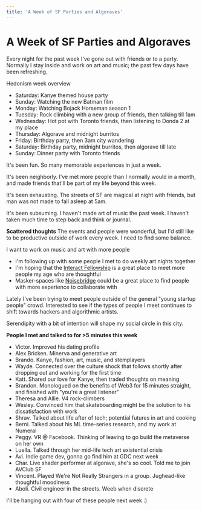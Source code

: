 ```yaml
---
title: 'A Week of SF Parties and Algoraves'
---
```


# A Week of SF Parties and Algoraves

Every night for the past week I've gone out with friends or to a party. Normally I stay inside and work on art and music; the past few days have been refreshing.

Hedonism week overview
- Saturday: Kanye themed house party
- Sunday: Watching the new Batman film
- Monday: Watching Bojack Horseman season 1
- Tuesday: Rock climbing with a new group of friends, then talking till 1am
- Wednesday: Hot pot with Toronto friends, then listening to Donda 2 at my place
- Thursday: Algorave and midnight burritos
- Friday: Birthday party, then 3am city wandering
- Saturday: Birthday party, midnight burritos, then algorave till late
- Sunday: Dinner party with Toronto friends

It's been fun. So many memorable experiences in just a week.

It's been neighborly. I've met more people than I normally would in a month, and made friends that'll be part of my life beyond this week.

It's been exhausting. The streets of SF are magical at night with friends, but man was not made to fall asleep at 5am.

It's been subsuming. I haven't made art of music the past week. I haven't taken much time to step back and think or journal.

**Scattered thoughts**
The events and people were wonderful, but I'd still like to be productive outside of work every week. I need to find some balance.

I want to work on music and art with more people
- I'm following up with some people I met to do weekly art nights together
- I'm hoping that the [Interact Fellowship](https://liamhinzman.com/blog/interact-application) is a great place to meet more people my age who are thoughtful
- Masker-spaces like [Noisebridge](https://www.noisebridge.net/wiki/Noisebridge) could be a great place to find people with more experience to collaborate with

Lately I've been trying to meet people outside of the general "young startup people" crowd. Interested to see if the types of people I meet continues to shift towards hackers and algorithmic artists.

Serendipity with a bit of intention will shape my social circle in this city.

**People I met and talked to for >5 minutes this week**
- Victor. Improved his dating profile
- Alex Bricken. Minerva and generative art
- Brando. Kanye, fashion, art, music, and stemplayers
- Wayde. Connected over the culture shock that follows shortly after dropping out and working for the first time
- Katt. Shared our love for Kanye, then traded thoughts on meaning
- Brandon. Monologued on the benefits of Web3 for 15 minutes straight, and finished with "you're a great listener"
- Theresa and Allie. V4 rock-climbers
- Wesley. Convinced him that skateboarding might be the solution to his dissatisfaction with work
- Shrav. Talked about life after of tech; potential futures in art and cooking
- Berni. Talked about his ML time-series research, and my work at Numerai
- Peggy. VR @ Facebook. Thinking of leaving to go build the metaverse on her own
- Luella. Talked through her mid-life tech art existential crisis
- Avi. Indie game dev, gonna go find him at GDC next week
- Char. Live shader performer at algorave, she's so cool. Told me to join AVClub SF
- Vincent. Played We're Not Really Strangers in a group. Jughead-like thoughtful moodiness
- Aboli. Civil engineer in the streets. Weeb when discrete

I'll be hanging out with four of these people next week :)
